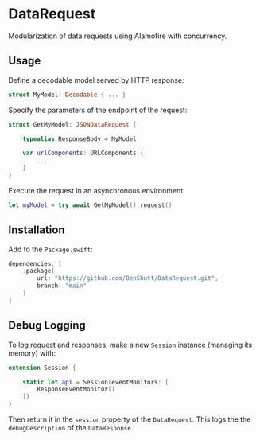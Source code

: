 # DataRequest

Modularization of data requests using Alamofire with concurrency.

## Usage

Define a decodable model served by HTTP response:

```swift
struct MyModel: Decodable { ... }
```

Specify the parameters of the endpoint of the request:

```swift
struct GetMyModel: JSONDataRequest {

    typealias ResponseBody = MyModel

    var urlComponents: URLComponents {
        ...
    }
}
```

Execute the request in an asynchronous environment:

```swift
let myModel = try await GetMyModel().request()
```

## Installation

Add to the `Package.swift`:

```swift
dependencies: [
    .package(
        url: "https://github.com/BenShutt/DataRequest.git",
        branch: "main"
    )
]
```

## Debug Logging

To log request and responses, make a new `Session` instance (managing its memory) with:

```swift
extension Session {

    static let api = Session(eventMonitors: [
        ResponseEventMonitor()
    ])
}
```

Then return it in the `session` property of the `DataRequest`.
This logs the the `debugDescription` of the `DataResponse`.
